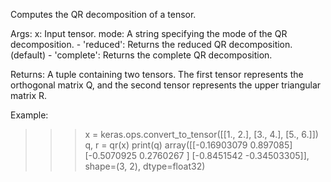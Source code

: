 Computes the QR decomposition of a tensor.

Args:
    x: Input tensor.
    mode: A string specifying the mode of the QR decomposition.
        - 'reduced': Returns the reduced QR decomposition. (default)
        - 'complete': Returns the complete QR decomposition.

Returns:
    A tuple containing two tensors. The first tensor represents the
    orthogonal matrix Q, and the second tensor represents the upper
    triangular matrix R.

Example:

>>> x = keras.ops.convert_to_tensor([[1., 2.], [3., 4.], [5., 6.]])
>>> q, r = qr(x)
>>> print(q)
array([[-0.16903079  0.897085]
       [-0.5070925   0.2760267 ]
       [-0.8451542  -0.34503305]], shape=(3, 2), dtype=float32)
